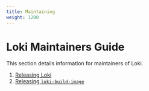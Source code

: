 ```yaml
---
title: Maintaining
weight: 1200
---
```

# Loki Maintainers Guide

This section details information for maintainers of Loki.

1. [Releasing Loki](release.md)
2. [Releasing `loki-build-image`](release-loki-build-image.md)
